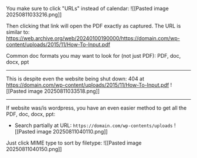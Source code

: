 You make sure to click "URLs" instead of calendar:
![[Pasted image 20250811033216.png]]

Then clicking that link will open the PDF exactly as captured. The URL is similar to:
https://web.archive.org/web/20240100190000/https://domain.com/wp-content/uploads/2015/11/How-To-Input.pdf⁩

Common doc formats you may want to look for (not just PDF):
PDF, doc, docx, ppt

---

This is despite even the website being shut down:
404 at https://domain.com/wp-content/uploads/2015/11/How-To-Input.pdf⁩
![[Pasted image 20250811033518.png]]

---

If website was/is wordpress, you have an even easier method to get all the PDF, doc, docx, ppt:
- Search partially at URL: `https://domain.com/wp-contents/uploads`
![[Pasted image 20250811040110.png]]

Just click MIME type to sort by filetype:
![[Pasted image 20250811040150.png]]